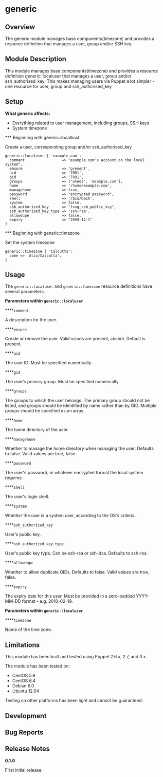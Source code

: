 generic
====


Overview
--------

The generic module manages base components(timezone) and provides a resource definition that manages a user, group and/or SSH key. 


Module Description
-------------------

This module manages base components(timezone) and provides a resource definition generic::localuser that manages a user, group and/or ssh_authorised_key. 
This makes managing users via Puppet a lot simpler - one resource for user, group and ssh_authorised_key 

Setup
-----

**What generic affects:**

* Everything related to user management, including groups, SSH keys
* System timezone
	
*** Beginning with generic::localhost

Create a user, corresponding group and/or ssh_authorised_key

    generic::localuser { 'example.com':
      comment                 => "example.com's account on the local system",
      ensure                  => 'present',
      uid                     => '7001',
      gid                     => '7001',
      groups                  => ['wheel', 'example.com'],
      home                    => '/home/example.com',
      managehome              => true,
      password                => "encrypted password",
      shell                   => '/bin/bash',
      system                  => false,
      ssh_authorized_key      => "long_ssh_public_key",
      ssh_authorized_key_type => 'ssh-rsa',
      allowdupe               => false,
      expiry                  => "2099-12-1"
    }

*** Beginning with generic::timezone

Set the system timezone

    generic::timezone { 'Calcutta':
      zone => 'Asia/Calcutta',
    }

Usage
------

The `generic::localuser` and `generic::timezone` resource definitions have several parameters.

**Parameters within `generic::localuser`**

****`comment`

A description for the user.

****`ensure`

Create or remove the user.
Valid values are present, absent.
Default is present.

****`uid`

The user ID. Must be specified numerically.

****`gid`

The user’s primary group. Must be specified numerically.

****`groups`

The groups to which the user belongs. The primary group should not be listed, and groups should be identified by name rather than by GID. Multiple groups should be specified as an array.

****`home`

The home directory of the user.

****`managehome`

Whether to manage the home directory when managing the user.
Defaults to false. Valid values are true, false.

****`password`

The user's password, in whatever encrypted format the local system requires.

****`shell`

The user's login shell.

****`system`

Whether the user is a system user, according to the OS's criteria.

****`ssh_authorized_key`

User's public key.

****`ssh_authorized_key_type`

User's public key type. Can be ssh-rsa or ssh-dsa.
Defaults to ssh-rsa.

****`allowdupe`

Whether to allow duplicate GIDs.
Defaults to false. Valid values are true, false.

****`expiry`

The expiry date for this user. Must be provided in a zero-padded YYYY-MM-DD format - e.g. 2010-02-19.


**Parameters within `generic::localuser`**

****`timezone`

Name of the time zone.


Limitations
------------

This module has been built and tested using Puppet 2.6.x, 2.7, and 3.x.

The module has been tested on:

* CentOS 5.9
* CentOS 6.4
* Debian 6.0 
* Ubuntu 12.04

Testing on other platforms has been light and cannot be guaranteed. 

Development
------------

Bug Reports
-----------

Release Notes
--------------

**0.1.0**

First initial release.
